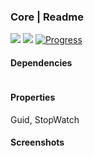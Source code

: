 ### Core | Readme

[![](https://img.shields.io/badge/Main-readme-white)](../readme.md)
[![](https://img.shields.io/badge/usage-orange)](usage.md)
[![Progress](https://img.shields.io/badge/Demo-blue)](https://krsln.github.io/Showcase/Libraries/Utils/Core)

#### Dependencies

```shell
```

#### Properties

Guid, StopWatch

#### Screenshots
  
